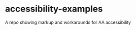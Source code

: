 accessibility-examples
======================

A repo showing markup and workarounds for AA accessibility
